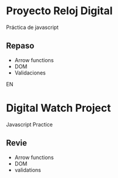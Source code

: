 # Proyecto Reloj Digital

Práctica de javascript

## Repaso

- Arrow functions
- DOM
- Validaciones

EN

# Digital Watch Project

Javascript Practice

## Revie

- Arrow functions
- DOM
- validations
